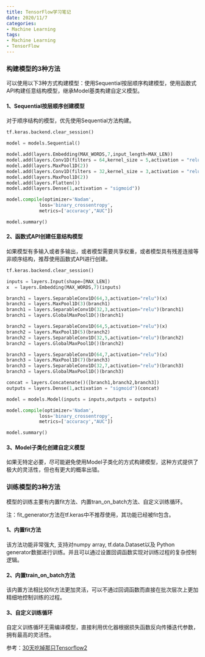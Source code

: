 ```yaml
---
title: TensorFlow学习笔记
date: 2020/11/7
categories:
- Machine Learning
tags:
- Machine Learning
- TensorFlow
---
```


### 构建模型的3种方法

可以使用以下3种方式构建模型：使用Sequential按层顺序构建模型，使用函数式API构建任意结构模型，继承Model基类构建自定义模型。

#### 1、Sequential按层顺序创建模型
对于顺序结构的模型，优先使用Sequential方法构建。
``` Python
tf.keras.backend.clear_session()

model = models.Sequential()

model.add(layers.Embedding(MAX_WORDS,7,input_length=MAX_LEN))
model.add(layers.Conv1D(filters = 64,kernel_size = 5,activation = "relu"))
model.add(layers.MaxPool1D(2))
model.add(layers.Conv1D(filters = 32,kernel_size = 3,activation = "relu"))
model.add(layers.MaxPool1D(2))
model.add(layers.Flatten())
model.add(layers.Dense(1,activation = "sigmoid"))

model.compile(optimizer='Nadam',
            loss='binary_crossentropy',
            metrics=['accuracy',"AUC"])

model.summary()
```

#### 2、函数式API创建任意结构模型
如果模型有多输入或者多输出，或者模型需要共享权重，或者模型具有残差连接等非顺序结构，推荐使用函数式API进行创建。
``` Python
tf.keras.backend.clear_session()

inputs = layers.Input(shape=[MAX_LEN])
x  = layers.Embedding(MAX_WORDS,7)(inputs)

branch1 = layers.SeparableConv1D(64,3,activation="relu")(x)
branch1 = layers.MaxPool1D(3)(branch1)
branch1 = layers.SeparableConv1D(32,3,activation="relu")(branch1)
branch1 = layers.GlobalMaxPool1D()(branch1)

branch2 = layers.SeparableConv1D(64,5,activation="relu")(x)
branch2 = layers.MaxPool1D(5)(branch2)
branch2 = layers.SeparableConv1D(32,5,activation="relu")(branch2)
branch2 = layers.GlobalMaxPool1D()(branch2)

branch3 = layers.SeparableConv1D(64,7,activation="relu")(x)
branch3 = layers.MaxPool1D(7)(branch3)
branch3 = layers.SeparableConv1D(32,7,activation="relu")(branch3)
branch3 = layers.GlobalMaxPool1D()(branch3)

concat = layers.Concatenate()([branch1,branch2,branch3])
outputs = layers.Dense(1,activation = "sigmoid")(concat)

model = models.Model(inputs = inputs,outputs = outputs)

model.compile(optimizer='Nadam',
            loss='binary_crossentropy',
            metrics=['accuracy',"AUC"])

model.summary()
```

#### 3、Model子类化创建自定义模型
如果无特定必要，尽可能避免使用Model子类化的方式构建模型，这种方式提供了极大的灵活性，但也有更大的概率出错。

### 训练模型的3种方法

模型的训练主要有内置fit方法、内置tran_on_batch方法、自定义训练循环。

注：fit_generator方法在tf.keras中不推荐使用，其功能已经被fit包含。

#### 1、内置fit方法
该方法功能非常强大, 支持对numpy array, tf.data.Dataset以及 Python generator数据进行训练。并且可以通过设置回调函数实现对训练过程的复杂控制逻辑。

#### 2、内置train_on_batch方法
该内置方法相比较fit方法更加灵活，可以不通过回调函数而直接在批次层次上更加精细地控制训练的过程。

#### 3、自定义训练循环
自定义训练循环无需编译模型，直接利用优化器根据损失函数反向传播迭代参数，拥有最高的灵活性。

参考：[30天吃掉那只Tensorflow2](https://jackiexiao.github.io/eat_tensorflow2_in_30_days/)
